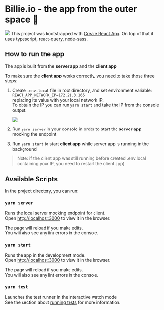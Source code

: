 # Billie.io - the app from the outer space 🚀

![](https://i.imgur.com/MDgec8e.png)
This project was bootstrapped with [Create React App](https://github.com/facebook/create-react-app). On top of that it uses typescript, react-query, node-sass.

## How to run the app

The app is built from the **server app** and the **client app**.

To make sure the **client app** works correctly, you need to take those three steps:

1. Create `.env.local` file in root directory, and set environment variable: `REACT_APP_NETWORK_IP=172.21.3.165`\
   replacing its value with your local network IP.\
   To obtain the IP you can run `yarn start` and take the IP from the console output:

   ![](https://i.imgur.com/fGR8EmP.png)

2. Run `yarn server` in your console in order to start the **server app** mocking the endpoint

3. Run `yarn start` to start **client app** while server app is running in the background

> Note: if the client app was still running before created .env.local containing your IP, you need to restart the client app)

## Available Scripts

In the project directory, you can run:

### `yarn server`

Runs the local server mocking endpoint for client.\
Open [http://localhost:3000](http://localhost:3000) to view it in the browser.

The page will reload if you make edits.\
You will also see any lint errors in the console.

### `yarn start`

Runs the app in the development mode.\
Open [http://localhost:3000](http://localhost:3000) to view it in the browser.

The page will reload if you make edits.\
You will also see any lint errors in the console.

### `yarn test`

Launches the test runner in the interactive watch mode.\
See the section about [running tests](https://facebook.github.io/create-react-app/docs/running-tests) for more information.
